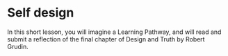 # Self design

In this short lesson, you will imagine a Learning Pathway, and will read and submit a reflection of the final chapter of Design and Truth by Robert Grudin.